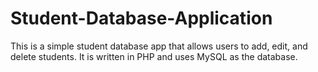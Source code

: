 # Student-Database-Application
This is a simple student database app that allows users to add, edit, and delete students. It is written in PHP and uses MySQL as the database.
